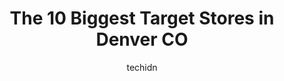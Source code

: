 ---
layout: ampstory
image: https://i0.wp.com/www.depkes.org/wp-content/uploads/2023/06/target-0-in-denver-co-1685965468.jpeg?resize=640,853
author: techidn
featured: false
description: Discover the impressive array of Target options in Denver CO, where you can find 10 of the largest Target establishments in the area. From renowned classics to hidden gems, Denver CO offers 
title: The 10 Biggest Target Stores in Denver CO
cover:
   title: The 10 Biggest Target Stores in Denver CO
   subtitle: Rickpate
   background: https://www.depkes.org/wp-content/uploads/2023/06/target-0-in-denver-co-1685965468.jpeg

pages: 
 - layout: thirds
   top: <h1>#1 Target</h1>
   bottom: "<p>Overall this is a nice target, conveniently located in downtown Denver. I would give it 5 stars but I had to knock it down to 4 stars…why? Because there is no public re</p>"
   background: https://www.depkes.org/wp-content/uploads/2023/06/target-1-in-denver-co-1685965468.jpeg
   backgroundblur: true
 - layout: thirds
   top: <h1>#2 Target</h1>
   bottom: "<p>1985 Sheridan Boulevard, Edgewater, CO 80214, United States</p>"
   background: https://www.depkes.org/wp-content/uploads/2023/06/target-2-in-denver-co-1685965469.jpeg
   cta:
      link: https://www.depkes.org/blog/the-10-biggest-target-stores-in-denver-co/
      text: The 10 Biggest Target Stores in Denver CO
 - layout: thirds
   top: <h1>#3 Target</h1>
   bottom: "<p>460 S Vance St, Lakewood, CO 80226, United States</p>"
   background: https://www.depkes.org/wp-content/uploads/2023/06/target-3-in-denver-co-1685965469.jpeg
   cta:
      link: https://www.depkes.org/blog/the-10-biggest-target-stores-in-denver-co/
      text: The 10 Biggest Target Stores in Denver CO
 - layout: thirds
   top: <h1>#4 Target</h1>
   bottom: "<p>3650 River Point Pkwy, Sheridan, CO 80110, United States</p>"
   background: https://images.unsplash.com/photo-1599422314077-f4dfdaa4cd09?ixlib=rb-4.0.3&ixid=MnwxMjA3fDB8MHxwaG90by1wYWdlfHx8fGVufDB8fHx8&auto=format&fit=crop&w=640&h=853&q=80
   cta:
      link: https://www.depkes.org/blog/the-10-biggest-target-stores-in-denver-co/
      text: The 10 Biggest Target Stores in Denver CO
 - layout: thirds
   top: <h1>#5 Target</h1>
   bottom: "<p>7930 Northfield Blvd, Denver, CO 80238, United States</p>"
   background: https://images.unsplash.com/photo-1615749413727-825b59a857b5?ixlib=rb-4.0.3&ixid=MnwxMjA3fDB8MHxwaG90by1wYWdlfHx8fGVufDB8fHx8&auto=format&fit=crop&w=640&h=853&q=80
   cta:
      link: https://www.depkes.org/blog/the-10-biggest-target-stores-in-denver-co/
      text: The 10 Biggest Target Stores in Denver CO
 - layout: thirds
   top: <h1>#6 Target</h1>
   bottom: "<p>6767 S Clinton St, Greenwood Village, CO 80112, United States</p>"
   background: https://images.unsplash.com/photo-1608411404720-c8f0417bcdba?ixlib=rb-4.0.3&ixid=MnwxMjA3fDB8MHxwaG90by1wYWdlfHx8fGVufDB8fHx8&auto=format&fit=crop&w=640&h=853&q=80
   cta:
      link: https://www.depkes.org/blog/the-10-biggest-target-stores-in-denver-co/
      text: The 10 Biggest Target Stores in Denver CO
 - layout: thirds
   top: <h1>#7 Target</h1>
   bottom: "<p>1400 S Havana St, Aurora, CO 80012, United States</p>"
   background: https://images.unsplash.com/photo-1595364397663-fca4f075d796?ixlib=rb-4.0.3&ixid=MnwxMjA3fDB8MHxwaG90by1wYWdlfHx8fGVufDB8fHx8&auto=format&fit=crop&w=640&h=853&q=80
   cta:
      link: https://www.depkes.org/blog/the-10-biggest-target-stores-in-denver-co/
      text: The 10 Biggest Target Stores in Denver CO
 - layout: thirds
   middle: Continue reading...
   background: https://images.unsplash.com/photo-1574169208507-84376144848b?ixlib=rb-4.0.3&ixid=MnwxMjA3fDB8MHxwaG90by1wYWdlfHx8fGVufDB8fHx8&auto=format&fit=crop&w=640&h=853&q=80
   cta:
      link: https://www.depkes.org/blog/the-10-biggest-target-stores-in-denver-co/
      text: The 10 Biggest Target Stores in Denver CO
      
---